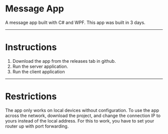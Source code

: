 # Message App
A message app built with C# and WPF. This app was built in 3 days.

***

# Instructions

1. Download the app from the releases tab in github.
2. Run the server application.
3. Run the client application

***

# Restrictions

The app only works on local devices without configuration. To use the app across the network, download the project, and change the connection IP to yours instead of the local address. For this to work, you have to set your router up with port forwarding.
